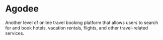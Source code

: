 # Agodee

Another level of online travel booking platform that allows users to search for and book hotels, vacation rentals, flights, and other travel-related services.
